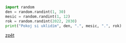 ```python
import random
den = random.randint(1, 30)
mesic = random.randint(1, 12)
rok = random.randint(2022, 2030)
print("Pokoj si uklidím", den, ".", mesic, ".", rok)
```

[zpět](../../programovani_uvod.md#úkol-9-2)